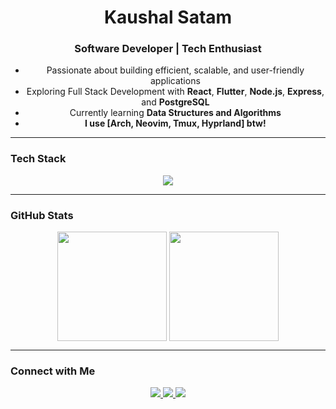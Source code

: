 <h1 align="center"> Kaushal Satam </h1>
<h3 align="center">Software Developer | Tech Enthusiast</h3>

<ul align="center">
 <li> Passionate about building efficient, scalable, and user-friendly applications  </li>
 <li> Exploring Full Stack Development with <strong>React</strong>, <strong>Flutter</strong>, <strong>Node.js</strong>, <strong>Express</strong>, and <strong>PostgreSQL</strong>  </li>
 <li> Currently learning <strong>Data Structures and Algorithms</strong>  </li>
 <li> <strong>I use [Arch, Neovim, Tmux, Hyprland] btw!</strong> </li>
</ul>

---

###  Tech Stack
<p align="center">
  <img src="https://skillicons.dev/icons?i=html,css,js,react,nodejs,express,postgresql,flutter,python" />
</p> 

---

###  GitHub Stats
<p align='center'>
  <img align="center" src="https://github-readme-stats.vercel.app/api?username=kaushalsatam&show_icons=true&theme=tokyonight" height="175" />
  <img align="center" src="https://github-readme-stats.vercel.app/api/top-langs/?username=kaushalsatam&layout=compact&theme=tokyonight" height="175" />
</p>

---

###  Connect with Me
<p align="center">
  <a href="https://linkedin.com/in/kaushalsatam" target="blank">
    <img src="https://img.shields.io/badge/-LinkedIn-0A66C2?style=for-the-badge&logo=linkedin&logoColor=white" />
  </a>
  <a href="https://www.leetcode.com/kaushalsatam" target="blank">
    <img src="https://img.shields.io/badge/-LeetCode-FFA116?style=for-the-badge&logo=leetcode&logoColor=white" />
  </a>
  <a href="mailto:satamkaushal@gmail.com">
    <img src="https://img.shields.io/badge/-Email-D14836?style=for-the-badge&logo=gmail&logoColor=white" />
  </a>
</p>
